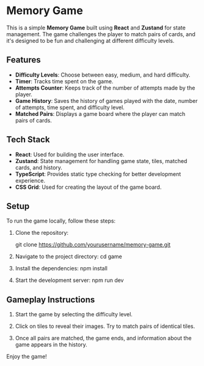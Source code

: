 # Memory Game

This is a simple **Memory Game** built using **React** and **Zustand** for state management. The game challenges the player to match pairs of cards, and it's designed to be fun and challenging at different difficulty levels.

## Features

- **Difficulty Levels**: Choose between easy, medium, and hard difficulty.
- **Timer**: Tracks time spent on the game.
- **Attempts Counter**: Keeps track of the number of attempts made by the player.
- **Game History**: Saves the history of games played with the date, number of attempts, time spent, and difficulty level.
- **Matched Pairs**: Displays a game board where the player can match pairs of cards.

## Tech Stack

- **React**: Used for building the user interface.
- **Zustand**: State management for handling game state, tiles, matched cards, and history.
- **TypeScript**: Provides static type checking for better development experience.
- **CSS Grid**: Used for creating the layout of the game board.

## Setup

To run the game locally, follow these steps:

1. Clone the repository:

   git clone https://github.com/yourusername/memory-game.git

2. Navigate to the project directory:
   cd game

3. Install the dependencies:
   npm install

4. Start the development server:
   npm run dev

## Gameplay Instructions

1. Start the game by selecting the difficulty level.

2. Click on tiles to reveal their images. Try to match pairs of identical tiles.

3. Once all pairs are matched, the game ends, and information about the game appears in the history.

Enjoy the game!
